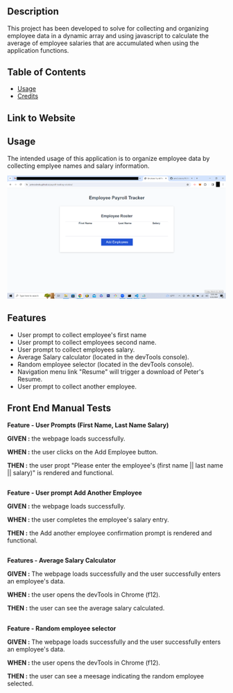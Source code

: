 # <Payroll Tracking Solution>

## Description

This project has been developed to solve for collecting and organizing employee data in a dynamic array and using javascript to calculate the average of employee salaries that are accumulated when using the application functions.    

## Table of Contents

- [Usage](#usage)
- [Credits](#credits)

## Link to Website


## Usage

The intended usage of this application is to organize employee data by collecting emplyee names and salary information. 

![](./assets/images/03ScreenShot.png)

## Features

- User prompt to collect employee's first name
- User prompt to collect employees second name.
- User prompt to collect employees salary.
- Average Salary calculator (located in the devTools console).
- Random employee selector (located in the devTools console).
- Navigation menu link "Resume" will trigger a download of Peter's Resume. 
- User prompt to collect another employee.


## Front End Manual Tests
 
 **Feature - User Prompts (First Name, Last Name Salary)**
 
 **GIVEN :** the webpage loads successfully.
 
 **WHEN :** the user clicks on the Add Employee button.
 
 **THEN :** the user propt "Please enter the employee's (first name || last name || salary)" is rendered and functional.

##

 **Feature - User prompt Add Another Employee**

 **GIVEN :** the webpage loads successfully.  
 
 **WHEN :** the user completes the employee's salary entry.
 
 **THEN :** the Add another employee confirmation prompt is rendered and functional. 

##

 **Features - Average Salary Calculator**

 **GIVEN :** The webpage loads successfully and the user successfully enters an employee's data.
 
 **WHEN :** the user opens the devTools in Chrome (f12).
 
 **THEN :** the user can see the average salary calculated.

##

 **Feature - Random employee selector**

 **GIVEN :** The webpage loads successfully and the user successfully enters an employee's data.
 
 **WHEN :** the user opens the devTools in Chrome (f12).
 
 **THEN :** the user can see a meesage indicating the random employee selected.
